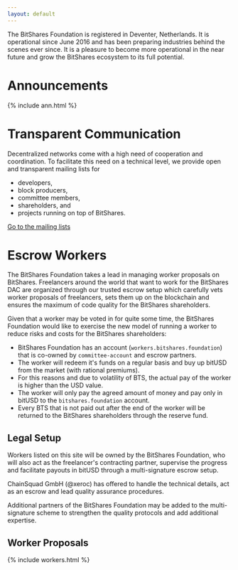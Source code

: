 ```yaml
---
layout: default
---
```


The BitShares Foundation is registered in Deventer, Netherlands. It is
operational since June 2016 and has been preparing industries behind the scenes
ever since. It is a pleasure to become more operational in the near future and
grow the BitShares ecosystem to its full potential.

# Announcements

{% include ann.html %}

# Transparent Communication

Decentralized networks come with a high need of cooperation and coordination.
To facilitate this need on a technical level, we provide open and transparent
mailing lists for 
* developers,
* block producers,
* committee members,
* shareholders, and
* projects running on top of BitShares.

[Go to the mailing lists](http://lists.bitshares.foundation)

# Escrow Workers

The BitShares Foundation takes a lead in managing worker proposals on
BitShares. Freelancers around the world that want to work for the BitShares DAC
are organized through our trusted escrow setup which carefully vets worker
proposals of freelancers, sets them up on the blockchain and ensures the
maximum of code quality for the BitShares shareholders.

Given that a worker may be voted in for quite some time, the BitShares
Foundation would like to exercise the new model of running a worker to reduce
risks and costs for the BitShares shareholders:

* BitShares Foundation has an account (`workers.bitshares.foundation`) that is co-owned by `committee-account` and escrow partners.
* The worker will redeem it's funds on a regular basis and buy up bitUSD from the market (with rational premiums).
* For this reasons and due to volatility of BTS, the actual pay of the worker is higher than the USD value.
* The worker will only pay the agreed amount of money and pay only in bitUSD to the `bitshares.foundation` account.
* Every BTS that is not paid out after the end of the worker will be returned to the BitShares shareholders through the reserve fund.

## Legal Setup

Workers listed on this site will be owned by the BitShares Foundation, who will
also act as the freelancer's contracting partner, supervise the progress and
facilitate payouts in bitUSD through a multi-signature escrow setup.

ChainSquad GmbH (@xeroc) has offered to handle the technical details, act as an
escrow and lead quality assurance procedures.

Additional partners of the BitShares Foundation may be added to the
multi-signature scheme to strengthen the quality protocols and add additional
expertise.

## Worker Proposals

{% include workers.html %}
